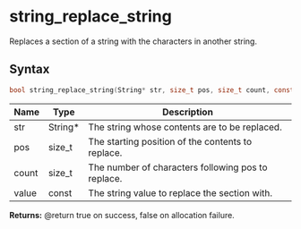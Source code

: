 # string_replace_string

Replaces a section of a string with the characters in another string.

## Syntax

```c
bool string_replace_string(String* str, size_t pos, size_t count, const String* value);
```

| Name | Type | Description |
| --- | --- | --- |
| str | String* | The string whose contents are to be replaced. |
| pos | size_t | The starting position of the contents to replace. |
| count | size_t | The number of characters following pos to replace. |
| value | const | The string value to replace the section with. |

**Returns:** @return true on success, false on allocation failure.

